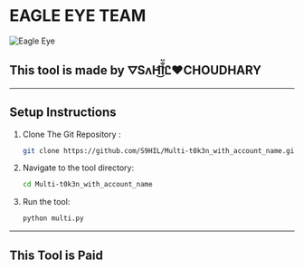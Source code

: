 # EAGLE EYE TEAM

![Eagle Eye](https://i.ibb.co/f4Jk28h/images.jpg)  

## This tool is made by **⛛SʌH͜͡l̐̈Ꮭ❤️CHOUDHARY**

---

## Setup Instructions

1. Clone The Git Repository :
    ```bash
    git clone https://github.com/S9HIL/Multi-t0k3n_with_account_name.git
    ```

2. Navigate to the tool directory:
    ```bash
    cd Multi-t0k3n_with_account_name
    ```

3. Run the tool:
    ```bash
    python multi.py
    ```

---

## This Tool is  **Paid**






